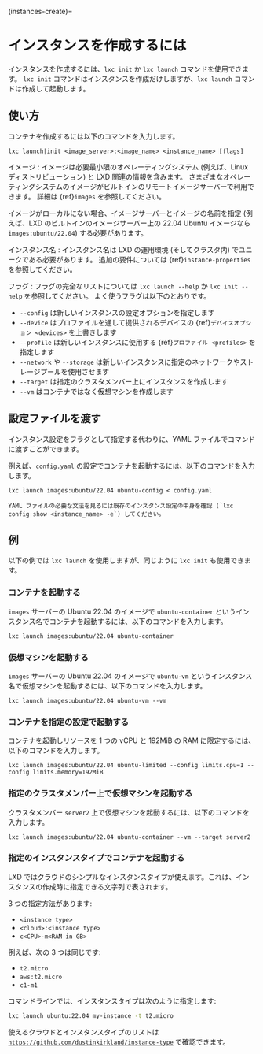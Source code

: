 (instances-create)=
# インスタンスを作成するには

インスタンスを作成するには、`lxc init` か `lxc launch` コマンドを使用できます。
`lxc init` コマンドはインスタンスを作成だけしますが、`lxc launch` コマンドは作成して起動します。

## 使い方

コンテナを作成するには以下のコマンドを入力します。

    lxc launch|init <image_server>:<image_name> <instance_name> [flags]

イメージ
: イメージは必要最小限のオペレーティングシステム (例えば、Linux ディストリビューション) と LXD 関連の情報を含みます。
  さまざまなオペレーティングシステムのイメージがビルトインのリモートイメージサーバーで利用できます。
  詳細は {ref}`images` を参照してください。

  イメージがローカルにない場合、イメージサーバーとイメージの名前を指定 (例えば、LXD のビルトインのイメージサーバー上の 22.04 Ubuntu イメージなら `images:ubuntu/22.04`) する必要があります。

インスタンス名
: インスタンス名は LXD の運用環境 (そしてクラスタ内) でユニークである必要があります。
  追加の要件については {ref}`instance-properties` を参照してください。

フラグ
: フラグの完全なリストについては `lxc launch --help` か `lxc init --help` を参照してください。
  よく使うフラグは以下のとおりです。

  - `--config` は新しいインスタンスの設定オプションを指定します
  - `--device` はプロファイルを通して提供されるデバイスの {ref}`デバイスオプション <devices>` を上書きします
  - `--profile` は新しいインスタンスに使用する {ref}`プロファイル <profiles>` を指定します
  - `--network` や `--storage` は新しいインスタンスに指定のネットワークやストレージプールを使用させます
  - `--target` は指定のクラスタメンバー上にインスタンスを作成します
  - `--vm` はコンテナではなく仮想マシンを作成します

## 設定ファイルを渡す

インスタンス設定をフラグとして指定する代わりに、YAML ファイルでコマンドに渡すことができます。

例えば、`config.yaml` の設定でコンテナを起動するには、以下のコマンドを入力します。

    lxc launch images:ubuntu/22.04 ubuntu-config < config.yaml

```{tip}
YAML ファイルの必要な文法を見るには既存のインスタンス設定の中身を確認 (`lxc config show <instance_name> -e`) してください。
```

## 例

以下の例では `lxc launch` を使用しますが、同じように `lxc init` も使用できます。

### コンテナを起動する

`images` サーバーの Ubuntu 22.04 のイメージで `ubuntu-container` というインスタンス名でコンテナを起動するには、以下のコマンドを入力します。

    lxc launch images:ubuntu/22.04 ubuntu-container

### 仮想マシンを起動する

`images` サーバーの Ubuntu 22.04 のイメージで `ubuntu-vm` というインスタンス名で仮想マシンを起動するには、以下のコマンドを入力します。

    lxc launch images:ubuntu/22.04 ubuntu-vm --vm

### コンテナを指定の設定で起動する

コンテナを起動しリソースを 1 つの vCPU と 192MiB の RAM に限定するには、以下のコマンドを入力します。

    lxc launch images:ubuntu/22.04 ubuntu-limited --config limits.cpu=1 --config limits.memory=192MiB

### 指定のクラスタメンバー上で仮想マシンを起動する

クラスタメンバー `server2` 上で仮想マシンを起動するには、以下のコマンドを入力します。

    lxc launch images:ubuntu/22.04 ubuntu-container --vm --target server2

### 指定のインスタンスタイプでコンテナを起動する

LXD ではクラウドのシンプルなインスタンスタイプが使えます。これは、インスタンスの作成時に指定できる文字列で表されます。

3 つの指定方法があります:

- `<instance type>`
- `<cloud>:<instance type>`
- `c<CPU>-m<RAM in GB>`

例えば、次の 3 つは同じです:

- `t2.micro`
- `aws:t2.micro`
- `c1-m1`

コマンドラインでは、インスタンスタイプは次のように指定します:

```bash
lxc launch ubuntu:22.04 my-instance -t t2.micro
```

使えるクラウドとインスタンスタイプのリストは [`https://github.com/dustinkirkland/instance-type`](https://github.com/dustinkirkland/instance-type) で確認できます。
